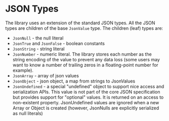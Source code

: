 # JSON Types

The library uses an extension of the standard JSON types. All the JSON
types are children of the base `JsonValue` type. The children (leaf) types
are:

 * `JsonNull` - the null literal
 * `JsonTrue` and `JsonFalse` - boolean constants
 * `JsonString` - string literal
 * `JsonNumber` - numeric literal. The library stores each number as the string
   encoding of the value to prevent any data loss (some users may want to
   know a number of trailing zeros in a floating-point number for example).
 * `JsonArray` - array of json values
 * `JsonObject` - json object, a map from strings to JsonValues
 * `JsonUndefined` - a special "undefined" object to support nice 
   access and serialization APIs. This value is not part of the core
   JSON specification but provides support for "optional" values. 
   It is returned on an access to non-existent property. JsonUndefined
   values are ignored when a new Array or Object is created (however,
   JsonNulls are explicitly serialized as null literals)
